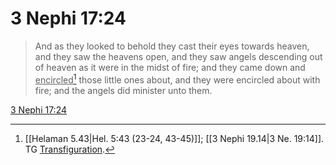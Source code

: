 # 3 Nephi 17:24

> And as they looked to behold they cast their eyes towards heaven, and they saw the heavens open, and they saw angels descending out of heaven as it were in the midst of fire; and they came down and <u>encircled</u>[^a] those little ones about, and they were encircled about with fire; and the angels did minister unto them.

[3 Nephi 17:24](https://www.churchofjesuschrist.org/study/scriptures/bofm/3-ne/17?lang=eng&id=p24#p24)


[^a]: [[Helaman 5.43|Hel. 5:43 (23-24, 43-45)]]; [[3 Nephi 19.14|3 Ne. 19:14]]. TG [Transfiguration](https://www.churchofjesuschrist.org/study/scriptures/tg/transfiguration?lang=eng).
